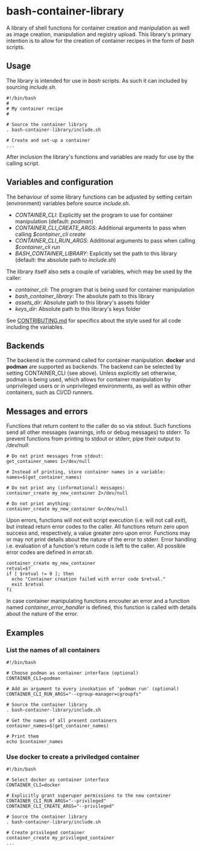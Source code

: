 # bash-container-library

A library of shell functions
for container creation and manipulation
as well as image creation, manipulation and registry upload.
This library's primary intention
is to allow for the creation of container recipes
in the form of *bash* scripts.

## Usage

The library is intended for use in *bash* scripts.
As such it can included by sourcing *include.sh*.

~~~
#!/bin/bash
#
# My container recipe
#

# Source the container library
. bash-container-library/include.sh

# Create and set-up a container
...
~~~

After inclusion the library's functions and variables
are ready for use by the calling script.

## Variables and configuration

The behaviour of some library functions can be adjusted
by setting certain (environment) variables
before source *include.sh*.

* *CONTAINER_CLI*: Explicitly set the program to use for container manipulation (default: *podman*)
* *CONTAINER_CLI_CREATE_ARGS*: Additional arguments to pass when calling *$container_cli create*
* *CONTAINER_CLI_RUN_ARGS*: Additional arguments to pass when calling *$container_cli run*
* *BASH_CONTAINER_LIBRARY*: Explicitly set the path to this library (default: the absolute path to *include.sh*)

The library itself also sets a couple of variables,
which may be used by the caller:

* *container_cli*: The program that is being used for container manipulation
* *bash_container_library*: The absolute path to this library
* *assets_dir*: Absolute path to this library's assets folder
* *keys_dir*: Absolute path to this library's keys folder

See [CONTRIBUTING.md](./CONTRIBUTING.md) for specifics about the style
used for all code including the variables.

## Backends

The backend is the command called for container manipulation.
**docker** and **podman** are supported as backends.
The backend can be selected by setting CONTAINER_CLI (see above).
Unless explicitly set otherwise, podman is being used,
which allows for container manipulation
by unprivileged users or in unprivileged environments,
as well as within other containers,
such as CI/CD runners.

## Messages and errors

Functions that return content to the caller do so via stdout.
Such functions send all other messages
(warnings, info or debug messages)
to stderr.
To prevent functions from printing to stdout or stderr,
pipe their output to */dev/null*:

~~~
# Do not print messages from stdout:
get_container_names 1>/dev/null

# Instead of printing, store container names in a variable:
names=$(get_container_names)

# Do not print any (informational) messages:
container_create my_new_container 2>/dev/null

# Do not print anything:
container_create my_new_container &>/dev/null
~~~

Upon errors, functions will not exit script execution
(i.e. will not call *exit*),
but instead return error codes to the caller.
All functions return zero upon success
and, respectively, a value greater zero upon error.
Functions may or may not print details about the nature of the error to stderr.
Error handling i.e. evaluation of a function's return code
is left to the caller.
All possible error codes are defined in *error.sh*.

~~~
container_create my_new_container
retval=$?
if [ $retval != 0 ]; then
  echo "Container creation failed with error code $retval."
  exit $retval
fi
~~~

In case
container manipulating functions
encouter an error
and
a function named *container_error_handler* is defined,
this function is called with details about the nature of the error.

## Examples

### List the names of all containers

~~~
#!/bin/bash

# Choose podman as container interface (optional)
CONTAINER_CLI=podman

# Add an argument to every invokation of 'podman run' (optional)
CONTAINER_CLI_RUN_ARGS="--cgroup-manager=cgroupfs"

# Source the container library
. bash-container-library/include.sh

# Get the names of all present containers
container_names=$(get_container_names)

# Print them
echo $container_names
~~~

### Use docker to create a priviledged container

~~~
#!/bin/bash

# Select docker as container interface
CONTAINER_CLI=docker

# Explicitly grant superuper permissions to the new container
CONTAINER_CLI_RUN_ARGS="--privileged"
CONTAINER_CLI_CREATE_ARGS="--privileged"

# Source the container library
. bash-container-library/include.sh

# Create privileged container
container_create my_privileged_container
...
~~~
